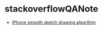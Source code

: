 # stackoverflowQANote

* [iPhone smooth sketch drawing algorithm](https://stackoverflow.com/q/5076622/9628756)

